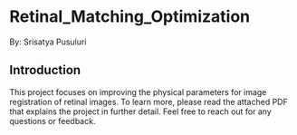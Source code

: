 # Retinal_Matching_Optimization

By: Srisatya Pusuluri

## Introduction

This project focuses on improving the physical parameters for image registration of retinal images. To learn more, please read the attached PDF that explains the project in further detail. 
Feel free to reach out for any questions or feedback.
